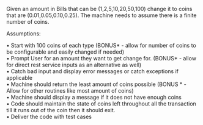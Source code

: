Given an amount in Bills that can be (1,2,5,10,20,50,100) change it to coins that are (0.01,0.05,0.10,0.25). The machine needs to assume there is a finite number of coins.
 
Assumptions:
 
•	Start with 100 coins of each type (BONUS* - allow for number of coins to be configurable and easily changed if needed)  
•	Prompt User for an amount they want to get change for. (BONUS* -  allow for direct rest service inputs as an alternative as well)  
•	Catch bad input and display error messages or catch exceptions if applicable  
•	Machine should return the least amount of coins possible (BONUS * - Allow for other routines like most amount of coins)  
•	Machine should display a message if it does not have enough coins  
•	Code should maintain the state of coins left throughout all the transaction till it runs out of the coin then it should exit.  
•	Deliver the code with test cases
